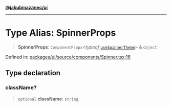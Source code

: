 [**@jakubmazanec/ui**](../README.md)

---

# Type Alias: SpinnerProps

> **SpinnerProps**: `ComponentProps`\<_typeof_
> [`useSpinnerTheme`](../functions/useSpinnerTheme.md)\> & `object`

Defined in:
[packages/ui/source/components/Spinner.tsx:16](https://github.com/jakubmazanec/tools/blob/412167e80a7675933e43d5220a19d05130301e2d/packages/ui/source/components/Spinner.tsx#L16)

## Type declaration

### className?

> `optional` **className**: `string`
